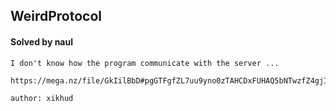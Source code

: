 ## WeirdProtocol

#### Solved by naul

```
I don't know how the program communicate with the server ...

https://mega.nz/file/GkIilBbD#pgGTFgfZL7uu9yno0zTAHCDxFUHAQ5bNTwzfZ4gjIOM

author: xikhud
```
